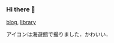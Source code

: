 ### Hi there 👋

[blog](https://kogetsu7.github.io/), [library](https://kogetsu7.github.io/ku-library/)<br>

アイコンは海遊館で撮りました．かわいい．<br>
